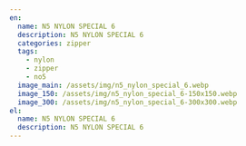 ```yaml
---
en:
  name: N5 NYLON SPECIAL 6
  description: N5 NYLON SPECIAL 6
  categories: zipper
  tags:
    - nylon
    - zipper
    - no5
  image_main: /assets/img/n5_nylon_special_6.webp
  image_150: /assets/img/n5_nylon_special_6-150x150.webp
  image_300: /assets/img/n5_nylon_special_6-300x300.webp
el:
  name: N5 NYLON SPECIAL 6
  description: N5 NYLON SPECIAL 6
---
```

